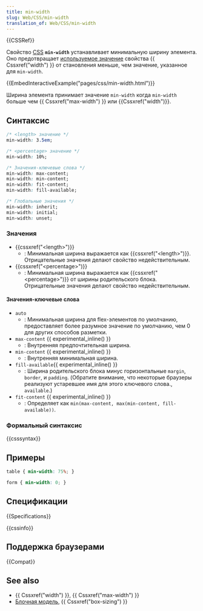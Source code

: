 ```yaml
---
title: min-width
slug: Web/CSS/min-width
translation_of: Web/CSS/min-width
---
```


{{CSSRef}}

Свойство [CSS](ru/docs/Web/CSS) **`min-width`** устанавливает минимальную ширину элемента. Оно предотвращает [используемое значение](/ru/docs/Web/CSS/used_value) свойства {{ Cssxref("width") }} от становления меньше, чем значение, указанное для `min-width`.

{{EmbedInteractiveExample("pages/css/min-width.html")}}

Ширина элемента принимает значение `min-width` когда `min-width` больше чем {{ Cssxref("max-width") }} или {{Cssxref("width")}}.

## Синтаксис

```css
/* <length> значение */
min-width: 3.5em;

/* <percentage> значение */
min-width: 10%;

/* Значения-ключевые слова */
min-width: max-content;
min-width: min-content;
min-width: fit-content;
min-width: fill-available;

/* Глобальные значения */
min-width: inherit;
min-width: initial;
min-width: unset;
```

### Значения

- {{cssxref("&lt;length&gt;")}}
  - : Минимальная ширина выражается как {{cssxref("&lt;length&gt;")}}. Отрицательные значения делают свойство недействительным.
- {{cssxref("&lt;percentage&gt;")}}
  - : Минимальная ширина выражается как {{cssxref("&lt;percentage&gt;")}} от ширины родительского блока. Отрицательные значения делают свойство недействительным.

#### Значения-ключевые слова

- `auto`
  - : Минимальная ширина для flex-элементов по умолчанию, предоставляет более разумное значение по умолчанию, чем 0 для других способов разметки.
- `max-content` {{ experimental_inline() }}
  - : Внутренняя предпочтительная ширина.
- `min-content` {{ experimental_inline() }}
  - : Внутренняя минимальная ширина.
- `fill-available`{{ experimental_inline() }}
  - : Ширина родительского блока минус горизонтальные `margin`, `border`, и `padding`. (Обратите внимание, что некоторые браузеры реализуют устаревшее имя для этого ключевого слова., `available`.)
- `fit-content` {{ experimental_inline() }}
  - : Определяет как `min(max-content, max(min-content, fill-available))`.

### Формальный синтаксис

{{csssyntax}}

## Примеры

```css
table { min-width: 75%; }

form { min-width: 0; }
```

## Спецификации

{{Specifications}}

{{cssinfo}}

## Поддержка браузерами

{{Compat}}

## See also

- {{ Cssxref("width") }}, {{ Cssxref("max-width") }}
- [Блочная модель](/ru/docs/CSS/box_model), {{ Cssxref("box-sizing") }}
